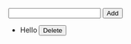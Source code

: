 <input id="box">
<button onclick="add()">Add</button>
<ul id="container">
    <li>Hello
        <button onclick="dltitem(event)">Delete</button>
    </li>
</ul>

<script>
    var box=document.getElementById("box")
    var ul=document.getElementById("container")
    function add()
    {
        var listitem=document.createElement("li")
        listitem.innerHTML=box.value+"<button onclick='dltitem(event)'>Delete</button>"
        ul.append(listitem)
    }

    function dltitem(event)
    {
        event.target.parentElement.remove()
    }
</script>

